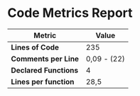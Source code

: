 # Code Metrics Report

| Metric                          | Value       |
|---------------------------------|-------------|
| **Lines of Code**               | 235         |
| **Comments per Line**           | 0,09 - (22) |
| **Declared Functions**          | 4           |
| **Lines per function**          | 28,5        |


